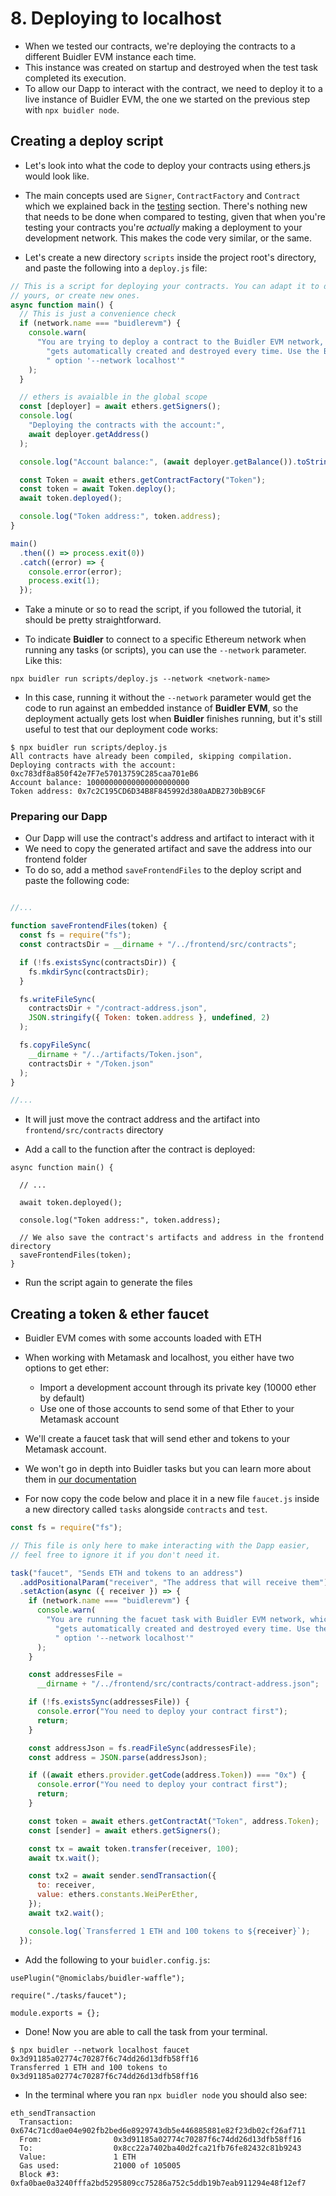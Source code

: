 # 8. Deploying to localhost

- When we tested our contracts, we're deploying the contracts to a different Buidler EVM instance each time. 
- This instance was created on startup and destroyed when the test task completed its execution.
- To allow our Dapp to interact with the contract, we need to deploy it to a live instance of Buidler EVM, the one we started on the previous step with `npx buidler node`.

## Creating a deploy script

- Let's look into what the code to deploy your contracts using ethers.js would look like.
- The main concepts used are `Signer`, `ContractFactory` and `Contract` which we explained back in the [testing](testing-contracts.md) section. There's nothing new that needs to be done when compared to testing, given that when you're testing your contracts you're *actually* making a deployment to your development network. This makes the code very similar, or the same.


- Let's create a new directory `scripts` inside the project root's directory, and paste the following into a `deploy.js` file:

```js
// This is a script for deploying your contracts. You can adapt it to deploy
// yours, or create new ones.
async function main() {
  // This is just a convenience check
  if (network.name === "buidlerevm") {
    console.warn(
      "You are trying to deploy a contract to the Buidler EVM network, which" +
        "gets automatically created and destroyed every time. Use the Buidler" +
        " option '--network localhost'"
    );
  }

  // ethers is avaialble in the global scope
  const [deployer] = await ethers.getSigners();
  console.log(
    "Deploying the contracts with the account:",
    await deployer.getAddress()
  );

  console.log("Account balance:", (await deployer.getBalance()).toString());

  const Token = await ethers.getContractFactory("Token");
  const token = await Token.deploy();
  await token.deployed();

  console.log("Token address:", token.address);
}

main()
  .then(() => process.exit(0))
  .catch((error) => {
    console.error(error);
    process.exit(1);
  });

```

- Take a minute or so to read the script, if you followed the tutorial, it should be pretty straightforward.

- To indicate **Buidler** to connect to a specific Ethereum network when running any tasks (or scripts), you can use the `--network` parameter. Like this:

```
npx buidler run scripts/deploy.js --network <network-name>
```

- In this case, running it without the `--network` parameter would get the code to run against an embedded instance of **Buidler EVM**, so the deployment actually gets lost when **Buidler** finishes running, but it's still useful to test that our deployment code works:

```
$ npx buidler run scripts/deploy.js
All contracts have already been compiled, skipping compilation.
Deploying contracts with the account: 0xc783df8a850f42e7F7e57013759C285caa701eB6
Account balance: 10000000000000000000000
Token address: 0x7c2C195CD6D34B8F845992d380aADB2730bB9C6F
```

### Preparing our Dapp

- Our Dapp will use the contract's address and artifact to interact with it
- We need to copy the generated artifact and save the address into our frontend folder
- To do so, add a method `saveFrontendFiles` to the deploy script and paste the following code:

```js

//...

function saveFrontendFiles(token) {
  const fs = require("fs");
  const contractsDir = __dirname + "/../frontend/src/contracts";

  if (!fs.existsSync(contractsDir)) {
    fs.mkdirSync(contractsDir);
  }

  fs.writeFileSync(
    contractsDir + "/contract-address.json",
    JSON.stringify({ Token: token.address }, undefined, 2)
  );

  fs.copyFileSync(
    __dirname + "/../artifacts/Token.json",
    contractsDir + "/Token.json"
  );
}

//...
```

- It will just move the contract address and the artifact into `frontend/src/contracts` directory

- Add a call to the function after the contract is deployed:

```js{9,10}
async function main() {
  
  // ...

  await token.deployed();

  console.log("Token address:", token.address);

  // We also save the contract's artifacts and address in the frontend directory
  saveFrontendFiles(token);
}
```

- Run the script again to generate the files


## Creating a token & ether faucet

- Buidler EVM comes with some accounts loaded with ETH
- When working with Metamask and localhost, you either have two options to get ether:
  - Import a development account through its private key (10000 ether by default)
  - Use one of those accounts to send some of that Ether to your Metamask account

- We'll create a faucet task that will send ether and tokens to your Metamask account.
- We won't go in depth into Buidler tasks but you can learn more about them in [our documentation](../guides/create-task.html)
- For now copy the code below and place it in a new file `faucet.js` inside a new directory called `tasks` alongside `contracts` and `test`.

```js
const fs = require("fs");

// This file is only here to make interacting with the Dapp easier,
// feel free to ignore it if you don't need it.

task("faucet", "Sends ETH and tokens to an address")
  .addPositionalParam("receiver", "The address that will receive them")
  .setAction(async ({ receiver }) => {
    if (network.name === "buidlerevm") {
      console.warn(
        "You are running the facuet task with Buidler EVM network, which" +
          "gets automatically created and destroyed every time. Use the Buidler" +
          " option '--network localhost'"
      );
    }

    const addressesFile =
      __dirname + "/../frontend/src/contracts/contract-address.json";

    if (!fs.existsSync(addressesFile)) {
      console.error("You need to deploy your contract first");
      return;
    }

    const addressJson = fs.readFileSync(addressesFile);
    const address = JSON.parse(addressJson);

    if ((await ethers.provider.getCode(address.Token)) === "0x") {
      console.error("You need to deploy your contract first");
      return;
    }

    const token = await ethers.getContractAt("Token", address.Token);
    const [sender] = await ethers.getSigners();

    const tx = await token.transfer(receiver, 100);
    await tx.wait();

    const tx2 = await sender.sendTransaction({
      to: receiver,
      value: ethers.constants.WeiPerEther,
    });
    await tx2.wait();

    console.log(`Transferred 1 ETH and 100 tokens to ${receiver}`);
  });
```

- Add the following to your `buidler.config.js`:

```js{3}
usePlugin("@nomiclabs/buidler-waffle");

require("./tasks/faucet");

module.exports = {};
```

- Done! Now you are able to call the task from your terminal.

```
$ npx buidler --network localhost faucet 0x3d91185a02774c70287f6c74dd26d13dfb58ff16
Transferred 1 ETH and 100 tokens to 0x3d91185a02774c70287f6c74dd26d13dfb58ff16
```
- In the terminal where you ran `npx buidler node` you should also see: 
```
eth_sendTransaction
  Transaction:         0x674c71cd0ae04e902fb2bed6e8929743db5e446885881e82f23db02cf26af711
  From:                0x3d91185a02774c70287f6c74dd26d13dfb58ff16
  To:                  0x8cc22a7402ba40d2fca21fb76fe82432c81b9243
  Value:               1 ETH
  Gas used:            21000 of 105005
  Block #3:            0xfa0bae0a3240fffa2bd5295809cc75286a752c5ddb19b7eab911294e48f12ef7
```
